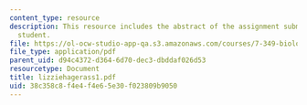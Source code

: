 ```yaml
---
content_type: resource
description: This resource includes the abstract of the assignment submitted by the
  student.
file: https://ol-ocw-studio-app-qa.s3.amazonaws.com/courses/7-349-biological-computing-at-the-crossroads-of-engineering-and-science-spring-2005/38c358c8f4e4f4e65e30f023809b9050_lizziehagerass1.pdf
file_type: application/pdf
parent_uid: d94c4372-d364-6d70-dec3-dbddaf026d53
resourcetype: Document
title: lizziehagerass1.pdf
uid: 38c358c8-f4e4-f4e6-5e30-f023809b9050
---
```


